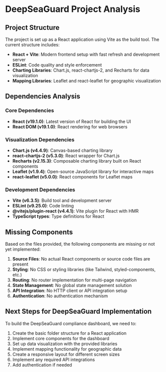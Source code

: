 # DeepSeaGuard Project Analysis

## Project Structure
The project is set up as a React application using Vite as the build tool. The current structure includes:

- **React + Vite**: Modern frontend setup with fast refresh and development server
- **ESLint**: Code quality and style enforcement
- **Charting Libraries**: Chart.js, react-chartjs-2, and Recharts for data visualization
- **Mapping Libraries**: Leaflet and react-leaflet for geographic visualization

## Dependencies Analysis

### Core Dependencies
- **React (v19.1.0)**: Latest version of React for building the UI
- **React DOM (v19.1.0)**: React rendering for web browsers

### Visualization Dependencies
- **Chart.js (v4.4.9)**: Canvas-based charting library
- **react-chartjs-2 (v5.3.0)**: React wrapper for Chart.js
- **Recharts (v2.15.3)**: Composable charting library built on React components
- **Leaflet (v1.9.4)**: Open-source JavaScript library for interactive maps
- **react-leaflet (v5.0.0)**: React components for Leaflet maps

### Development Dependencies
- **Vite (v6.3.5)**: Build tool and development server
- **ESLint (v9.25.0)**: Code linting
- **@vitejs/plugin-react (v4.4.1)**: Vite plugin for React with HMR
- **TypeScript types**: Type definitions for React

## Missing Components
Based on the files provided, the following components are missing or not yet implemented:

1. **Source Files**: No actual React components or source code files are present
2. **Styling**: No CSS or styling libraries (like Tailwind, styled-components, etc.)
3. **Routing**: No router implementation for multi-page navigation
4. **State Management**: No global state management solution
5. **API Integration**: No HTTP client or API integration setup
6. **Authentication**: No authentication mechanism

## Next Steps for DeepSeaGuard Implementation
To build the DeepSeaGuard compliance dashboard, we need to:

1. Create the basic folder structure for a React application
2. Implement core components for the dashboard
3. Set up data visualization with the provided libraries
4. Implement mapping functionality for geographic data
5. Create a responsive layout for different screen sizes
6. Implement any required API integrations
7. Add authentication if needed
